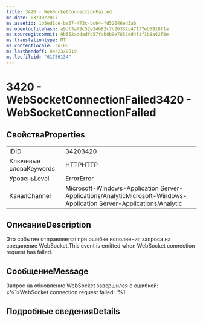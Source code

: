 ```yaml
---
title: 3420 - WebSocketConnectionFailed
ms.date: 03/30/2017
ms.assetid: 1b5ed1ce-ba57-473c-bc64-fd52646ed3a6
ms.openlocfilehash: a9df3af9c52e24b82c7c26332c47137eb5918f1a
ms.sourcegitcommit: 9b552addadfb57fab0b9e7852ed4f1f1b8a42f8e
ms.translationtype: MT
ms.contentlocale: ru-RU
ms.lasthandoff: 04/23/2019
ms.locfileid: "61756134"
---
```

# <a name="3420---websocketconnectionfailed"></a><span data-ttu-id="a9590-102">3420 - WebSocketConnectionFailed</span><span class="sxs-lookup"><span data-stu-id="a9590-102">3420 - WebSocketConnectionFailed</span></span>
## <a name="properties"></a><span data-ttu-id="a9590-103">Свойства</span><span class="sxs-lookup"><span data-stu-id="a9590-103">Properties</span></span>  
  
|||  
|-|-|  
|<span data-ttu-id="a9590-104">ID</span><span class="sxs-lookup"><span data-stu-id="a9590-104">ID</span></span>|<span data-ttu-id="a9590-105">3420</span><span class="sxs-lookup"><span data-stu-id="a9590-105">3420</span></span>|  
|<span data-ttu-id="a9590-106">Ключевые слова</span><span class="sxs-lookup"><span data-stu-id="a9590-106">Keywords</span></span>|<span data-ttu-id="a9590-107">HTTP</span><span class="sxs-lookup"><span data-stu-id="a9590-107">HTTP</span></span>|  
|<span data-ttu-id="a9590-108">Уровень</span><span class="sxs-lookup"><span data-stu-id="a9590-108">Level</span></span>|<span data-ttu-id="a9590-109">Error</span><span class="sxs-lookup"><span data-stu-id="a9590-109">Error</span></span>|  
|<span data-ttu-id="a9590-110">Канал</span><span class="sxs-lookup"><span data-stu-id="a9590-110">Channel</span></span>|<span data-ttu-id="a9590-111">Microsoft-Windows-Application Server-Applications/Analytic</span><span class="sxs-lookup"><span data-stu-id="a9590-111">Microsoft-Windows-Application Server-Applications/Analytic</span></span>|  
  
## <a name="description"></a><span data-ttu-id="a9590-112">Описание</span><span class="sxs-lookup"><span data-stu-id="a9590-112">Description</span></span>  
 <span data-ttu-id="a9590-113">Это событие отправляется при ошибке исполнения запроса на соединение WebSocket.</span><span class="sxs-lookup"><span data-stu-id="a9590-113">This event is emitted when WebSocket connection request has failed.</span></span>  
  
## <a name="message"></a><span data-ttu-id="a9590-114">Сообщение</span><span class="sxs-lookup"><span data-stu-id="a9590-114">Message</span></span>  
 <span data-ttu-id="a9590-115">Запрос на обновление WebSocket завершился с ошибкой: «%1»</span><span class="sxs-lookup"><span data-stu-id="a9590-115">WebSocket connection request failed: '%1'</span></span>  
  
## <a name="details"></a><span data-ttu-id="a9590-116">Подробные сведения</span><span class="sxs-lookup"><span data-stu-id="a9590-116">Details</span></span>
